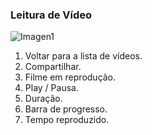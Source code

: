 ### Leitura de Vídeo

![Imagen1](http://static.energysistem.com/images/manuals/39995/542d3b4b6a28e.jpg)

1. Voltar para a lista de vídeos.
2. Compartilhar.
3. Filme em reprodução.
4. Play / Pausa.
5. Duração.
6. Barra de progresso.
7. Tempo reproduzido.

